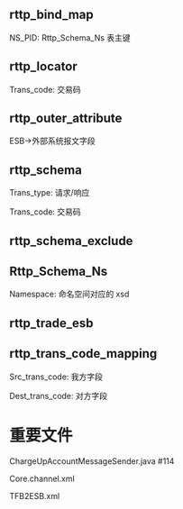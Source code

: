 ## rttp_bind_map

NS_PID:  Rttp_Schema_Ns 表主键



## rttp_locator

Trans_code: 交易码



## rttp_outer_attribute

ESB->外部系统报文字段

## rttp_schema

Trans_type: 请求/响应

Trans_code: 交易码

## rttp_schema_exclude





## Rttp_Schema_Ns

Namespace: 命名空间对应的 xsd

## rttp_trade_esb



## rttp_trans_code_mapping

Src_trans_code: 我方字段

Dest_trans_code: 对方字段



# 重要文件

ChargeUpAccountMessageSender.java #114

Core.channel.xml

TFB2ESB.xml



